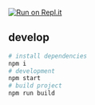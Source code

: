 [![Run on Repl.it](https://repl.it/badge/github/mantou132/gem-boilerplate)](https://repl.it/github/mantou132/gem-boilerplate)

## develop

```bash
# install dependencies
npm i
# development
npm start
# build project
npm run build
```
